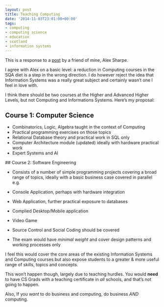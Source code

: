 ```yaml
---
layout: post
title: Teaching Computing
date: '2014-11-03T23:01:00+00:00'
tags:
- computing
- computing science
- education
- scotland
- information systems
---
```

This is a response to a [post](http://computingandbusiness.blogspot.co.uk/2014/10/sqas-mistake.html) by a friend of mine, Alex Sharpe.

I agree with Alex on a basic level: a reduction in Computing courses in the SQA diet is a step in the wrong direction. I do however reject the idea that Information Systems was a really great subject and certainly wasn’t one I feel in love with.

I think there should be two courses at the Higher and Advanced Higher Levels, but not Computing and Informations Systems. Here’s my proposal:

## Course 1: Computer Science

* Combinatorics, Logic, Algebra taught in the context of Computing
* Practical programming exercises on those topics
* Relational Database theory and practical work in SQL only
* Computer Architecture module (updated) ideally with hardware practical work
* Expert Systems and AI

## Course 2: Software Engineering

* Consists of a number of simple programming projects covering a broad range of topics, ideally with a basic business case covered in parallel e.g.

* Console Application, perhaps with hardware integration
* Web Application, further practical exposure to databases
* Complied Desktop/Mobile application
* Video Game

* Source Control and Social Coding should be covered
* The exam would have _minimal weight_ and cover design patterns and working processes only

I feel this would cover the core areas of the existing Information Systems and Computing courses but also expose students to a greater &amp; more useful range of skills, topics and concepts.

This won’t happen though, largely due to teaching hurdles. You would **need** to have CS Grads with a teaching certificate in _all_ schools, and that’s not going to happen.

Also, If you _want_ to do business and computing, do business _AND_ computing.
